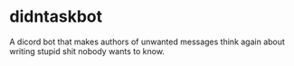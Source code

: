 # didntaskbot
A dicord bot that makes authors of unwanted messages think again about writing stupid shit nobody wants to know.
